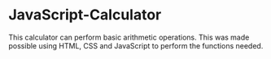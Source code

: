 # JavaScript-Calculator
This calculator can perform basic arithmetic operations.
This was made possible using HTML, CSS and JavaScript to perform the functions needed.
